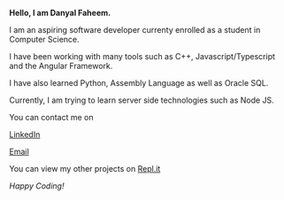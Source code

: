 **Hello, I am Danyal Faheem.**

I am an aspiring software developer currenty enrolled as a student in Computer Science.

I have been working with many tools such as C++, Javascript/Typescript and the Angular Framework.

I have also learned Python, Assembly Language as well as Oracle SQL.

Currently, I am trying to learn server side technologies such as Node JS.

You can contact me on 

[LinkedIn](https://www.linkedin.com/in/danyal-faheem-0268111b3/ "Danyal Faheem's LinkedIn")

[Email](mailto:danyalfaheem@gmail.com "Danyal Faheem's Email")

You can view my other projects on [Repl.it](https://replit.com/@DanyalFaheem/ "Danyal Faheem's Repl")

*Happy Coding!*

<!---
DanyalFaheem/DanyalFaheem is a ✨ special ✨ repository because its `README.md` (this file) appears on your GitHub profile.
You can click the Preview link to take a look at your changes.
--->
